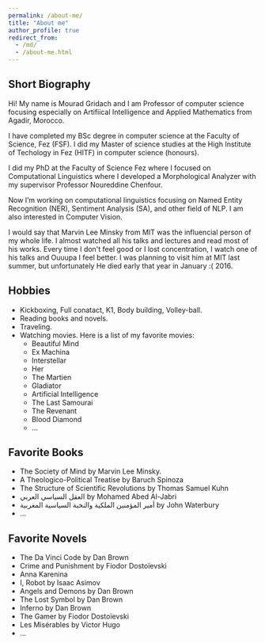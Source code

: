 ```yaml
---
permalink: /about-me/
title: "About me"
author_profile: true
redirect_from: 
  - /md/
  - /about-me.html
---
```


## Short Biography

Hi! My name is Mourad Gridach and I am Professor of computer science focusing especially on Artifiical Intelligence and Applied Mathematics from Agadir, Morocco.

I have completed my BSc degree in computer science  at the Faculty of Science, Fez (FSF). I did my Master of science studies at the High Institute of Techology in Fez (HITF) in computer science (honours).

I did my PhD at the Faculty of Science Fez where I focused on Computational Linguistics where I developed a Morphological Analyzer with my supervisor Professor Noureddine Chenfour.

Now I’m working on computational linguistics focusing on Named Entity Recognition (NER), Sentiment Analysis (SA), and other field of NLP. I am also interested in Computer Vision. 

I would say that Marvin Lee Minsky from MIT was the influencial person of my whole life. I almost watched all his talks and lectures and read most of his works. Every time I don't feel good or I lost concentration, I watch one of his talks and Ouuupa I feel better. I was planning to visit him at MIT last summer, but unfortunately He died early that year in January :( 2016. 

## Hobbies

* Kickboxing, Full conatact, K1, Body building, Volley-ball.
* Reading books and novels. 
* Traveling. 
* Watching movies. Here is a list of my favorite movies: 
  * Beautiful Mind
  * Ex Machina
  * Interstellar
  * Her
  * The Martien
  * Gladiator
  * Artificial Intelligence
  * The Last Samourai
  * The Revenant
  * Blood Diamond
  * ... 


## Favorite Books
* The Society of Mind by Marvin Lee Minsky. 
* A Theologico-Political Treatise by Baruch Spinoza 
* The Structure of Scientific Revolutions by Thomas Samuel Kuhn
* العقل السياسي العربي by Mohamed Abed Al-Jabri
* أمير المؤمنين الملكية والنخبة السياسية المغربية by John Waterbury
* ...

## Favorite Novels
* The Da Vinci Code by Dan Brown
* Crime and Punishment by Fiodor Dostoïevski
* Anna Karenina
* I, Robot by Isaac Asimov
* Angels and Demons by Dan Brown
* The Lost Symbol by Dan Brown
* Inferno by Dan Brown
* The Gamer by Fiodor Dostoïevski
* Les Misérables by Victor Hugo
* ...

